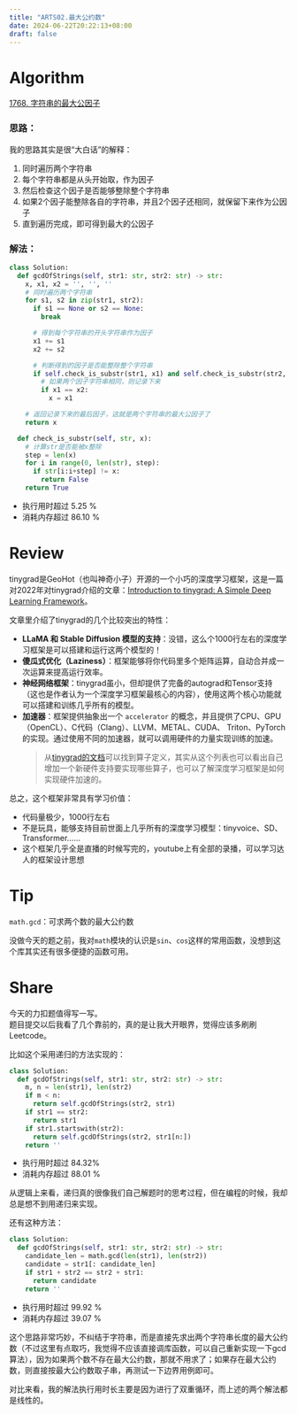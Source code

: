```yaml
---
title: "ARTS02.最大公约数"
date: 2024-06-22T20:22:13+08:00
draft: false
---
```


# **Algorithm**

[1768. 字符串的最大公因子](https://leetcode.cn/problems/greatest-common-divisor-of-strings/description/?envType=study-plan-v2&envId=leetcode-75)

### 思路：

我的思路其实是很“大白话”的解释：
1. 同时遍历两个字符串
2. 每个字符串都是从头开始取，作为因子
3. 然后检查这个因子是否能够整除整个字符串
4. 如果2个因子能整除各自的字符串，并且2个因子还相同，就保留下来作为公因子 
5. 直到遍历完成，即可得到最大的公因子

### 解法：

```python
class Solution:
  def gcdOfStrings(self, str1: str, str2: str) -> str:
    x, x1, x2 = '', '', ''
    # 同时遍历两个字符串
    for s1, s2 in zip(str1, str2):
      if s1 == None or s2 == None:
        break

      # 得到每个字符串的开头字符串作为因子
      x1 += s1
      x2 += s2

      # 判断得到的因子是否能整除整个字符串
      if self.check_is_substr(str1, x1) and self.check_is_substr(str2, x2):
        # 如果两个因子字符串相同，则记录下来
        if x1 == x2:
          x = x1

    # 返回记录下来的最后因子，这就是两个字符串的最大公因子了
    return x

  def check_is_substr(self, str, x):
    # 计算str是否能被x整除
    step = len(x)
    for i in range(0, len(str), step):
      if str[i:i+step] != x:
        return False
    return True
```

- 执行用时超过 5.25 %
- 消耗内存超过 86.10 %

# **Review**

tinygrad是GeoHot（也叫神奇小子）开源的一个小巧的深度学习框架，这是一篇对2022年对tinygrad介绍的文章：[Introduction to tinygrad: A Simple Deep Learning Framework](https://medium.com/@stackfoss/tinygrad-a-simple-deep-learning-framework-6ac45a54177d)。

文章里介绍了tinygrad的几个比较突出的特性：

- **LLaMA 和 Stable Diffusion 模型的支持**：没错，这么个1000行左右的深度学习框架是可以搭建和运行这两个模型的！
- **傻瓜式优化（Laziness）**：框架能够将你代码里多个矩阵运算，自动合并成一次运算来提高运行效率。
- **神经网络框架**：tinygrad虽小，但却提供了完备的autograd和Tensor支持（这也是作者认为一个深度学习框架最核心的内容），使用这两个核心功能就可以搭建和训练几乎所有的模型。
- **加速器**：框架提供抽象出一个 `accelerator` 的概念，并且提供了CPU、GPU（OpenCL）、C代码（Clang）、LLVM、METAL、CUDA、 Triton、PyTorch的实现。通过使用不同的加速器，就可以调用硬件的力量实现训练的加速。
  >从[tinygrad的文档](https://docs.tinygrad.org/tensor/ops/)可以找到算子定义，其实从这个列表也可以看出自己增加一个新硬件支持要实现哪些算子，也可以了解深度学习框架是如何实现硬件加速的。

总之，这个框架非常具有学习价值：
- 代码量极少，1000行左右
- 不是玩具，能够支持目前世面上几乎所有的深度学习模型：tinyvoice、SD、Transformer……
- 这个框架几乎全是直播的时候写完的，youtube上有全部的录播，可以学习达人的框架设计思想

# **Tip**

`math.gcd`：可求两个数的最大公约数

没做今天的题之前，我对`math`模块的认识是`sin`、`cos`这样的常用函数，没想到这个库其实还有很多便捷的函数可用。

# **Share**

今天的力扣题值得写一写。  
题目提交以后我看了几个靠前的，真的是让我大开眼界，觉得应该多刷刷Leetcode。

比如这个采用递归的方法实现的：
```python
class Solution:
  def gcdOfStrings(self, str1: str, str2: str) -> str:
    m, n = len(str1), len(str2)
    if m < n:
      return self.gcdOfStrings(str2, str1)
    if str1 == str2:
      return str1
    if str1.startswith(str2):
      return self.gcdOfStrings(str2, str1[n:])
    return ''
```
- 执行用时超过 84.32%
- 消耗内存超过 88.01 %

从逻辑上来看，递归真的很像我们自己解题时的思考过程，但在编程的时候，我却总是想不到用递归来实现。

还有这种方法：
```python
class Solution:
  def gcdOfStrings(self, str1: str, str2: str) -> str:
    candidate_len = math.gcd(len(str1), len(str2))
    candidate = str1[: candidate_len]
    if str1 + str2 == str2 + str1:
      return candidate
    return ''
```
- 执行用时超过 99.92 %
- 消耗内存超过 39.07 %

这个思路非常巧妙，不纠结于字符串，而是直接先求出两个字符串长度的最大公约数（不过这里有点取巧，我觉得不应该直接调库函数，可以自己重新实现一下gcd算法），因为如果两个数不存在最大公约数，那就不用求了；如果存在最大公约数，则直接按最大公约数取子串，再测试一下边界用例即可。

对比来看，我的解法执行用时长主要是因为进行了双重循环，而上述的两个解法都是线性的。